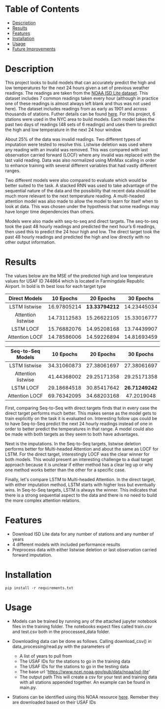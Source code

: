 # Table of Contents
- [Description](#description)
- [Results](#results)
- [Features](#features)
- [Installation](#installation)
- [Usage](#usage)
- [Future Improvements](#future-improvments)

# Description
This project looks to build models that can accurately predict the high and low temperatures for the next 24 hours given a set of previous weather readings.  The readings are taken from the [NOAA ISD Lite dataset](https://www.ncei.noaa.gov/pub/data/noaa/isd-lite/).  This dataset includes 7 common readings taken every hour (although in practice one of these readings is almost always left blank and thus was not used here).  The dataset includes readings from as early as 1901 and across thousands of stations.  Futher details can be found [here](https://www.ncei.noaa.gov/pub/data/noaa/isd-lite/isd-lite-technical-document.pdf).  For this project, 6 stations were used in the NYC area to build models.  Each model takes the past two days of readings (48 sets of 6 readings) and uses them to predict the high and low temperature in the next 24 hour window. 

About 25% of the data was invalid readings.  Two different types of imputation were tested to resolve this.  Listwise deletion was used where any reading with an invalid was removed.  This was compared with last observation carried forward (LOCF) where any invalid was replaced with the last valid reading.  Data was also normalized using MinMax scaling in order to enhance training with several different variables that had vastly different ranges.

Two different models were also compared to evaluate which would be better suited to the task.  A stacked RNN was used to take advantage of the sequential nature of the data and the possibility that recent data should be much more relevant to the next temperature reading.  A multi-headed attention model was also made to allow the model to learn for itself when to look at data.  This was chosen under the hypothesis that some readings may have longer time dependencies than others.

Models were also made with seq-to-seq and direct targets.  The seq-to-seq took the past 48 hourly readings and predicted the next hour’s 6 readings, then used this to predict the 24 hour high and low.  The direct target took the past 48 hourly readings and predicted the high and low directly with no other output information.

# Results

The values below are the MSE of the predicted high and low temperature values for USAF ID 744864 which is located in Farmingdale Republic Airport.  In bold is th best loss for each target type

| Direct Models         | 10 Epochs     | 20 Epochs     | 30 Epochs     |
|:-:                    |:-:            |:-:            |:-:            |
| LSTM listwise         | 16.97805214   |**13.33794212**| 14.23445034   |
| Attention listwise    | 14.73112583   | 15.26622105   | 15.33016777   |
| LSTM LOCF             | 15.76882076   | 14.95208168   | 13.74439907   |
| Attention LOCF        | 14.78586006   | 14.59226894   | 14.81693459   |


| Seq-to-Seq Models     | 10 Epochs     | 20 Epochs     | 30 Epochs     |
|:-:                    |:-:            |:-:            |:-:            |
| LSTM listwise         | 34.31060873   | 27.38061697   | 27.38061697   |
| Attention listwise    | 41.44368002   | 29.25171358   | 29.25171358   |
| LSTM LOCF             | 29.18684518   | 30.85417642   |**26.71249242**|
| Attention LOCF        | 69.76342095   | 34.68203168   | 47.2019048    |

First, comparing Seq-to-Seq with direct targets finds that in every case the direct target performs much better.  This makes sense as the model gets to train explicitly on the task it is evaluated on.  Interesting follow ups could be to have Seq-to-Seq predict the next 24 hourly readings instead of one in order to better predict the temperatures in that range.  A model could also be made with both targets as they seem to both have advantages.

Next is the imputations.  In the Seq-to-Seq targets, listwise deletion performs better for Multi-headed Attention and about the same as LOCF for LSTM.  For the direct target, interestingly LOCF was the clear winner for both models.  This would present an interesting challenge to a dual target approach because it is unclear if either method has a clear leg up or why one method works better than the other for a specific case.

Finally, let's compare LSTM to Multi-headed Attention.  In the direct target, with either imputation method, LSTM starts with higher loss but eventually wins.  In Seq-to-Seq targets, LSTM is always the winner.  This indicates that there is a strong sequential aspect to the data and there is no need to build the more complex attention relations.


# Features

- Download ISD Lite data for any number of stations and any number of years
- 4 different models with included performance results
- Preprocess data with either listwise deletion or last observation carried forward imputation.

# Installation

```
pip install -r requirements.txt
```

# Usage
- Models can be trained by running any of the attached jupyter notebook files in the training folder.  The notebooks expect files called train.csv and test.csv both in the proccessed_data folder.
- Downloading data can be done as follows.  Calling download_csv() in data_processing/read.py with the parameters of 
    - A list of years to pull from
    - The USAF IDs for the stations to go in the training data
    - The USAF IDs for the stations to go in the testing data
    - The base url 'https://www.ncei.noaa.gov/pub/data/noaa/isd-lite'
    - The output path
This will create a csv for your test and training data with all stations appended together. An example can be found in main.py.  

- Stations can be identified using this NOAA resource [here](https://www.ncei.noaa.gov/access/search/data-search/global-hourly?pageNum=1).  Remeber they are downloaded based on their USAF IDs

